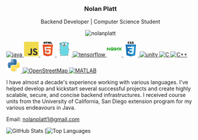 <br/>
<p align="center">
  <a href="https://github.com/nolanplatt/nolanplatt">  </a>

  <h3 align="center">Nolan Platt</h3>

  <p align="center">
    Backend Developer  | Computer Science Student
  <p align="center"> <img src="https://komarev.com/ghpvc/?username=nolanplatt&label=Profile%20views&color=0e75b6&style=flat" alt="nolanplatt" /> </p>
  </p>
</p>

<a href="https://java.com/" target="_blank" rel="noreferrer"> <img src="https://upload.wikimedia.org/wikipedia/en/thumb/3/30/Java_programming_language_logo.svg/1200px-Java_programming_language_logo.svg.png" alt="java" width="40" height="40"/> </a>
<a href="https://developer.mozilla.org/en-US/docs/Web/JavaScript" target="_blank" rel="noreferrer"> <img src="https://raw.githubusercontent.com/devicons/devicon/master/icons/javascript/javascript-original.svg" alt="javascript" width="40" height="40"/> </a>
<a href="https://www.w3.org/html/" target="_blank" rel="noreferrer"> <img src="https://raw.githubusercontent.com/devicons/devicon/master/icons/html5/html5-original-wordmark.svg" alt="html5" width="40" height="40"/> </a>
<a href="https://golang.org" target="_blank" rel="noreferrer"> <img src="https://raw.githubusercontent.com/devicons/devicon/master/icons/go/go-original.svg" alt="go" width="40" height="40"/> </a> 
<a href="https://golang.org" target="_blank" rel="noreferrer"> <img src="https://camo.githubusercontent.com/aeb4f612bd9b40d81c62fcbebd6db44a5d4344b8b962be0138817e18c9c06963/68747470733a2f2f7777772e74656e736f72666c6f772e6f72672f696d616765732f74665f6c6f676f5f686f72697a6f6e74616c2e706e67" alt="tensorflow" width="40" height="40"/> </a> 
<a href="https://www.nginx.com" target="_blank" rel="noreferrer"> <img src="https://raw.githubusercontent.com/devicons/devicon/master/icons/nginx/nginx-original.svg" alt="nginx" width="40" height="40"/> </a>
<a href="https://www.w3schools.com/css/" target="_blank" rel="noreferrer"> <img src="https://raw.githubusercontent.com/devicons/devicon/master/icons/css3/css3-original-wordmark.svg" alt="css3" width="40" height="40"/> </a>
<a href="https://unity.com/" target="_blank" rel="noreferrer"> <img src="https://www.vectorlogo.zone/logos/unity3d/unity3d-icon.svg" alt="unity" width="40" height="40"/> </a>
<a href="https://en.wikipedia.org/wiki/C_(programming_language)" target="_blank" rel="noreferrer"> <img src="https://www.britefish.net/wp-content/uploads/2019/07/logo-c-1.png" alt="C" width="40" height="40"/> </a>
<a href="https://www.cplusplus.com/" target="_blank" rel="noreferrer"> <img src="https://upload.wikimedia.org/wikipedia/commons/thumb/1/18/ISO_C%2B%2B_Logo.svg/1200px-ISO_C%2B%2B_Logo.svg.png" alt="C++" width="40" height="40"/> </a>
<a href="https://www.python.org" target="_blank" rel="noreferrer"> <img src="https://raw.githubusercontent.com/devicons/devicon/master/icons/python/python-original.svg" alt="python" width="40" height="40"/> </a>
<a href="https://www.openstreetmap.org/" target="_blank" rel="noreferrer"> <img src="https://upload.wikimedia.org/wikipedia/commons/thumb/b/b0/Openstreetmap_logo.svg/2048px-Openstreetmap_logo.svg.png" alt="OpenStreetMap" width="40" height="40"/> </a>
<a href="https://www.mathworks.com/products/matlab.html" target="_blank" rel="noreferrer"> <img src="https://upload.wikimedia.org/wikipedia/commons/2/21/Matlab_Logo.png" alt="MATLAB" width="40" height="40"/> </a>



I have almost a decade's experience working with various languages. I've helped develop and kickstart several successful projects and create highly scalable, secure, and concise backend infrastructures. I received course units from the University of California, San Diego extension program for my various endeavours in Java.



Email: <nolanplatt1@gmail.com>

![GitHub Stats](https://github-readme-stats.vercel.app/api?username=nolanplatt&count_private=true&show_icons=true&theme=radical&include_all_commits=true)
[![Top Languages](https://github-readme-stats.vercel.app/api/top-langs/?username=nolanplatt&exclude_repo=BeatTheAI&layout=compact)



